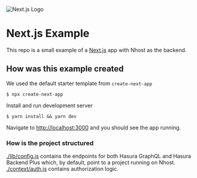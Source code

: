 ![Next.js Logo](https://github.com/nhost/nhost-nextjs-example-app/blob/master/public/nextjs.svg)
# Next.js Example
This repo is a small example of a [Next.js](https://nextjs.org/) app with Nhost as the backend.
## How was this example created
We used the default starter template from `create-next-app`  
```shell
$ npx create-next-app
```

Install and run development server
```shell
$ yarn install && yarn dev
```

Navigate to [http://localhost:3000](http://localhost:3000) and you should see the app running. 

### How is the project structured 

[./lib/config.js](https://github.com/nhost/nhost-nextjs-example-app/blob/master/lib/config.js) contains the endpoints for both Hasura GraphQL and Hasura Backend Plus which, by default, point to a project running on Nhost. 
[./context/auth.js](https://github.com/nhost/nhost-nextjs-example-app/blob/master/context/auth.jsx) contains authorization logic. 

